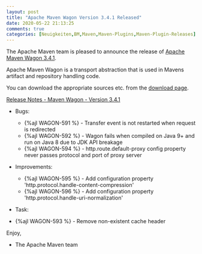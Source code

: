 ```yaml
---
layout: post
title: "Apache Maven Wagon Version 3.4.1 Released"
date: 2020-05-22 21:13:25
comments: true
categories: [Neuigkeiten,BM,Maven,Maven-Plugins,Maven-Plugin-Releases]
---
```

The Apache Maven team is pleased to announce the release of 
[Apache Maven Wagon 3.4.1](https://maven.apache.org/wagon/).

Apache Maven Wagon is a transport abstraction that is used in Mavens
artifact and repository handling code.

You can download the appropriate sources etc. from the [download page](https://maven.apache.org/wagon/download.cgi).

<!-- more -->

[Release Notes - Maven Wagon - Version 3.4.1](https://issues.apache.org/jira/secure/ReleaseNote.jspa?projectId=12318122&version=12348210)

* Bugs:

  * {%ajl WAGON-591 %} - Transfer event is not restarted when request is redirected
  * {%ajl WAGON-592 %} - Wagon fails when compiled on Java 9+ and run on Java 8 due to JDK API breakage
  * {%ajl WAGON-594 %} - http.route.default-proxy config property never passes protocol and port of proxy server

* Improvements:

  * {%ajl WAGON-595 %} - Add configuration property 'http.protocol.handle-content-compression'
  * {%ajl WAGON-596 %} - Add configuration property 'http.protocol.handle-uri-normalization'

* Task:

 * {%ajl WAGON-593 %} - Remove non-existent cache header


Enjoy,

- The Apache Maven team

